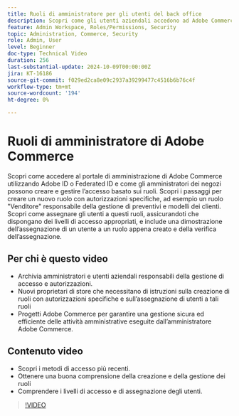```yaml
---
title: Ruoli di amministratore per gli utenti del back office
description: Scopri come gli utenti aziendali accedono ad Adobe Commerce Admin Portal e come gli amministratori degli store creano e gestiscono l’accesso al portale di amministrazione basato sui ruoli.
feature: Admin Workspace, Roles/Permissions, Security
topic: Administration, Commerce, Security
role: Admin, User
level: Beginner
doc-type: Technical Video
duration: 256
last-substantial-update: 2024-10-09T00:00:00Z
jira: KT-16186
source-git-commit: f029ed2ca8e09c2937a39299477c4516b6b76c4f
workflow-type: tm+mt
source-wordcount: '194'
ht-degree: 0%

---
```



# Ruoli di amministratore di Adobe Commerce

Scopri come accedere al portale di amministrazione di Adobe Commerce utilizzando Adobe ID o Federated ID e come gli amministratori dei negozi possono creare e gestire l’accesso basato sui ruoli. Scopri i passaggi per creare un nuovo ruolo con autorizzazioni specifiche, ad esempio un ruolo &quot;Venditore&quot; responsabile della gestione di preventivi e modelli dei clienti. Scopri come assegnare gli utenti a questi ruoli, assicurandoti che dispongano dei livelli di accesso appropriati, e include una dimostrazione dell’assegnazione di un utente a un ruolo appena creato e della verifica dell’assegnazione.

## Per chi è questo video

- Archivia amministratori e utenti aziendali responsabili della gestione di accesso e autorizzazioni.
- Nuovi proprietari di store che necessitano di istruzioni sulla creazione di ruoli con autorizzazioni specifiche e sull’assegnazione di utenti a tali ruoli
- Progetti Adobe Commerce per garantire una gestione sicura ed efficiente delle attività amministrative eseguite dall’amministratore Adobe Commerce.

## Contenuto video

- Scopri i metodi di accesso più recenti.
- Ottenere una buona comprensione della creazione e della gestione dei ruoli
- Comprendere i livelli di accesso e di assegnazione degli utenti. &#x200B;

>[!VIDEO](https://video.tv.adobe.com/v/3433521?learn=on&captions=ita)
